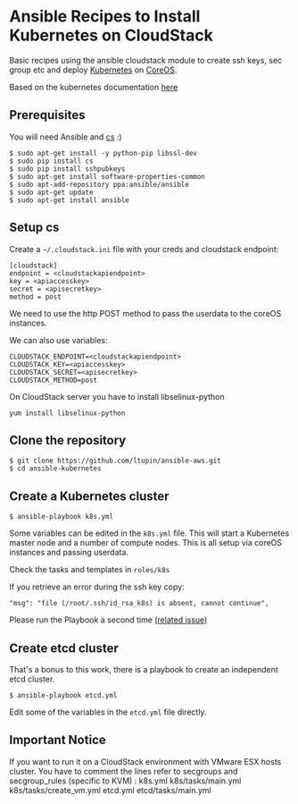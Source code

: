 Ansible Recipes to Install Kubernetes on CloudStack
=====================================

Basic recipes using the ansible cloudstack module to create ssh keys, sec group etc and deploy [Kubernetes](http://kubernetes.io) on [CoreOS](http://coreos.com).

Based on the kubernetes documentation [here](https://kubernetes.io/docs/getting-started-guides/cloudstack/)

Prerequisites
-------------

You will need Ansible and [cs](https://github.com/exoscale/cs) :)

    $ sudo apt-get install -y python-pip libssl-dev
    $ sudo pip install cs
    $ sudo pip install sshpubkeys
    $ sudo apt-get install software-properties-common
    $ sudo apt-add-repository ppa:ansible/ansible
    $ sudo apt-get update
    $ sudo apt-get install ansible

Setup cs
--------

Create a `~/.cloudstack.ini` file with your creds and cloudstack endpoint:

    [cloudstack]
    endpoint = <cloudstackapiendpoint>
    key = <apiaccesskey> 
    secret = <apisecretkey> 
    method = post

We need to use the http POST method to pass the userdata to the coreOS instances.

We can also use variables:

    CLOUDSTACK_ENDPOINT=<cloudstackapiendpoint>
    CLOUDSTACK_KEY=<apiaccesskey>
    CLOUDSTACK_SECRET=<apisecretkey>
    CLOUDSTACK_METHOD=post

On CloudStack server you have to install libselinux-python

    yum install libselinux-python

Clone the repository
---------------

    $ git clone https://github.com/ltupin/ansible-aws.git
    $ cd ansible-kubernetes

Create a Kubernetes cluster
---------------------------

    $ ansible-playbook k8s.yml

Some variables can be edited in the `k8s.yml` file.
This will start a Kubernetes master node and a number of compute nodes.
This is all setup via coreOS instances and passing userdata.

Check the tasks and templates in `roles/k8s`

If you retrieve an error during the ssh key copy:

    "msg": "file (/root/.ssh/id_rsa_k8s) is absent, cannot continue",

Please run the Playbook a second time [(related issue)](https://github.com/ltupin/kubernetes-cloudstack/issues/1)

Create etcd cluster
-------------------

That's a bonus to this work, there is a playbook to create an independent etcd cluster.

    $ ansible-playbook etcd.yml

Edit some of the variables in the `etcd.yml` file directly.

Important Notice
-------------

If you want to run it on a CloudStack environment with VMware ESX hosts cluster. You have to comment the lines refer to secgroups and secgroup_rules (specific to KVM) :
    k8s.yml
    k8s/tasks/main.yml
    k8s/tasks/create_vm.yml
    etcd.yml
    etcd/tasks/main.yml
